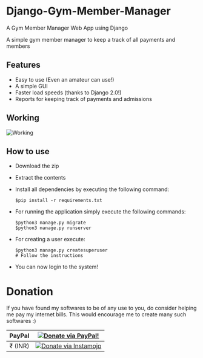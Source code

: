 # Django-Gym-Member-Manager
A Gym Member Manager Web App using Django

A simple gym member manager to keep a track of all payments and members

## Features

- Easy to use (Even an amateur can use!)
- A simple GUI
- Faster load speeds (thanks to Django 2.0!)
- Reports for keeping track of payments and admissions

## Working

![Working](results/Gym-Member-Manager.gif)

## How to use

- Download the zip
- Extract the contents
- Install all dependencies by executing the following command:

    ```
    $pip install -r requirements.txt
    ```

- For running the application simply execute the following commands:

    ```
    $python3 manage.py migrate
    $python3 manage.py runserver
    ```

- For creating a user execute:

    ```
    $python3 manage.py createsuperuser
    # Follow the instructions
    ```

- You can now login to the system!



# Donation

If you have found my softwares to be of any use to you, do consider helping me pay my internet bills. This would encourage me to create many such softwares :)

| PayPal | <a href="https://paypal.me/omkarpathak27" target="_blank"><img src="https://www.paypalobjects.com/webstatic/mktg/logo/AM_mc_vs_dc_ae.jpg" alt="Donate via PayPal!" title="Donate via PayPal!" /></a> |
|:-------------------------------------------:|:-------------------------------------------------------------:|
| ₹ (INR)  | <a href="https://www.instamojo.com/@omkarpathak/" target="_blank"><img src="https://www.soldermall.com/images/pic-online-payment.jpg" alt="Donate via Instamojo" title="Donate via instamojo" /></a> |
